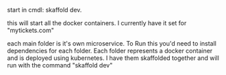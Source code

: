 start in cmdl: skaffold dev.

this will start all the docker containers.  I currently have it set for "mytickets.com"

each main folder is it's own microservice. To Run this you'd need to install dependencies for each folder. 
Each folder represents a docker container and is deployed using kubernetes.
I have them skaffolded together and will run with the command "skaffold dev"

